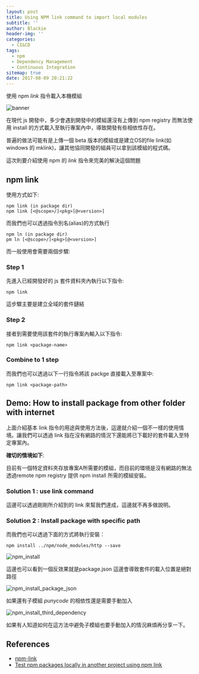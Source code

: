 ```yaml
---
layout: post
title: Using NPM link command to import local modules
subtitle: ''
author: Blackie
header-img: ''
categories:
  - CI&CD
tags:
  - npm
  - Dependency Management
  - Continuous Integration
sitemap: true
date: 2017-08-09 20:21:22
---
```


使用 npm *link* 指令載入本機模組

<!-- More -->

![banner](banner.png)

在現代 js 開發中，多少會遇到開發中的模組還沒有上傳到 npm registry 而無法使用 install 的方式載入至執行專案內中，導致開發有些相依性存在。

普遍的做法可能有是上傳一個 beta 版本的模組或是建立OS的file link(如 windows 的 mklink)，讓其他協同開發的組員可以拿到該模組的程式碼。

這次則要介紹使用 npm 的 *link* 指令來完美的解決這個問題

## npm link ##

使用方式如下:

    npm link (in package dir)
    npm link [<@scope>/]<pkg>[@<version>]

而我們也可以透過指令別名(alias)的方式執行

    npm ln (in package dir)
    pm ln [<@scope>/]<pkg>[@<version>]

而一般使用會需要兩個步驟:

### Step 1 ###

先進入已經開發好的 js 套件資料夾內執行以下指令:

    npm link

這步驟主要是建立全域的套件鏈結

### Step 2 ###

接者到需要使用該套件的執行專案內輸入以下指令:

    npm link <package-name>

### Combine to 1 step ###

而我們也可以透過以下一行指令將該 packge 直接載入至專案中:

    npm link <package-path>

## Demo: How to install package from other folder with internet ##

上面介紹基本 link 指令的用途與使用方法後，這邊就介紹一個不一樣的使用情境。讓我們可以透過 link 指在沒有網路的情況下還能將已下載好的套件載入至特定專案內。

**確切的情境如下**:

目前有一個特定資料夾存放專案A所需要的模組，而目前的環境是沒有網路的無法透過remote npm registry 提供 npm install 所需的模組安裝。

### Solution 1 : use link command ###

這邊可以透過剛剛所介紹到的 link 來幫我們達成，這邊就不再多做說明。

### Solution 2 : Install package with specific path ###

而我們也可以透過下面的方式將執行安裝：

    npm install ../npm/node_modules/http --save

![npm_install](npm_install.png)

這邊也可以看到一個反效果就是package.json 這邊會導致套件的載入位置是絕對路徑

![npm_install_package_json](npm_install_package_json.png)

如果還有子模組 *punycode* 的相依性還是需要手動加入

![npm_install_third_dependency](npm_install_third_dependency.png)

如果有人知道如何在這方法中避免子模組也要手動加入的情況麻煩再分享一下。

## References ##
- [npm-link](https://docs.npmjs.com/cli/link)
- [Test npm packages locally in another project using npm link](https://egghead.io/lessons/javascript-test-npm-packages-locally-in-another-project-using-npm-link)